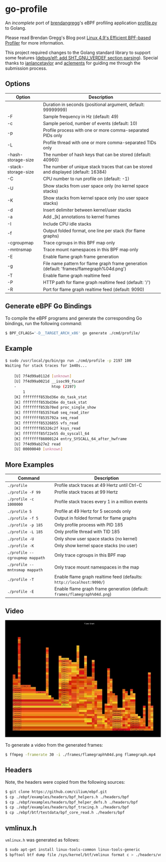 # go-profile

An *incomplete* port of [brendangregg](https://github.com/brendangregg)'s eBPF profiling application [profile.py](https://github.com/iovisor/bcc/blob/master/tools/profile.py) to Golang.

Please read Brendan Gregg's Blog post [Linux 4.9's Efficient BPF-based Profiler](https://www.brendangregg.com/blog/2016-10-21/linux-efficient-profiler.html) for more information.

This project required changes to the Golang standard library to support some features ([debug/elf: add SHT_GNU_VERDEF section parsing](https://github.com/golang/go/issues/63952)). Special thanks to [ianlancetaylor](https://github.com/ianlancetaylor) and [aclements](https://github.com/aclements) for guiding me through the submission process.

## Options

| Option                   | Description                                                                                                 |
|--------------------------|-------------------------------------------------------------------------------------------------------------|
|                          | Duration in seconds (positional argument, default: 99999999)                                                |
| -F                       | Sample frequency in Hz (default: 49)                                                                        |
| -c                       | Sample period, number of events (default: 10)                                                                 |
| -p                       | Profile process with one or more comma-separated PIDs only                                                  |
| -L                       | Profile thread with one or more comma-separated TIDs only                                                   |
| -hash-storage-size       | The number of hash keys that can be stored (default: 40960)                                                   |
| -stack-storage-size      | The number of unique stack traces that can be stored and displayed (default: 16384)                           |
| -C                       | CPU number to run profile on (default: -1)                                                                    |
| -U                       | Show stacks from user space only (no kernel space stacks)                                                   |
| -K                       | Show stacks from kernel space only (no user space stacks)                                                   |
| -d                       | Insert delimiter between kernel/user stacks                                                                 |
| -a                       | Add _[k] annotations to kernel frames                                                                       |
| -I                       | Include CPU idle stacks                                                                                       |
| -f                       | Output folded format, one line per stack (for flame graphs)                                                 |
| -cgroupmap               | Trace cgroups in this BPF map only                                                                          |
| -mntnsmap                | Trace mount namespaces in this BPF map only                                                                 |
| -E                       | Enable flame graph frame generation                                                                         |
| -g                       | File name pattern for flame graph frame generation (default: 'frames/flamegraph%04d.png')                      |
| -T                       | Enable flame graph realtime feed                                                                            |
| -P                       | HTTP path for flame graph realtime feed (default: '/')                                                      |
| -R                       | Port for flame graph realtime feed (default: 9090)                                                            |

## Generate eBPF Go Bindings

To compile the eBPF programs and generate the corresponding Go bindings, run the following command:

```sh
$ BPF_CFLAGS='-D__TARGET_ARCH_x86' go generate ./cmd/profile/
```

## Example
```sh
$ sudo /usr/local/go/bin/go run ./cmd/profile -p 2197 100
Waiting for stack traces for 1m40s...

    [U] 7f4d99a0112d [unknown]
    [U] 7f4d99a0021d __isoc99_fscanf
    -                htop (2197)
        1
    [K] ffffffff853bd36e do_task_stat
    [K] ffffffff853bd36e do_task_stat
    [K] ffffffff853b70ed proc_single_show
    [K] ffffffff853574a0 seq_read_iter
    [K] ffffffff8535792a seq_read
    [K] ffffffff85326855 vfs_read
    [K] ffffffff85326c2f ksys_read
    [K] ffffffff85f22e55 do_syscall_64
    [K] ffffffff86000124 entry_SYSCALL_64_after_hwframe
    [U] 7f4d99ab27e2 read
    [U] 00000040 [unknown]
```

## More Examples

| Command                                   | Description                                                            |
|-------------------------------------------|------------------------------------------------------------------------|
| `./profile`                        | Profile stack traces at 49 Hertz until Ctrl-C                          |
| `./profile -F 99`                  | Profile stack traces at 99 Hertz                                       |
| `./profile -c 1000000`             | Profile stack traces every 1 in a million events                       |
| `./profile 5`                      | Profile at 49 Hertz for 5 seconds only                                 |
| `./profile -f 5`                   | Output in folded format for flame graphs                               |
| `./profile -p 185`                 | Only profile process with PID 185                                      |
| `./profile -L 185`                 | Only profile thread with TID 185                                       |
| `./profile -U`                     | Only show user space stacks (no kernel)                                |
| `./profile -K`                     | Only show kernel space stacks (no user)                                |
| `./profile --cgroupmap mappath`      | Only trace cgroups in this BPF map                                     |
| `./profile --mntnsmap mappath`       | Only trace mount namespaces in the map                                 |
| `./profile -T`                     | Enable flame graph realtime feed (defaults: `http://localhost:9090/`)    |
| `./profile -E`                     | Enable flame graph frame generation (default: `frames/flamegraph%04d.png`) |

## Video

[![Realtime Flame Graph](images/flamegraph.jpg)](https://www.youtube.com/watch?v=LL-KoHnRfSM "Realtime Flame Graph")

To generate a video from the generated frames:
```sh
$ ffmpeg -framerate 30 -i ./frames/flamegraph%04d.png flamegraph.mp4
```

## Headers

Note, the headers were copied from the following sources:

```sh
$ git clone https://github.com/cilium/ebpf.git
$ cp ./ebpf/examples/headers/bpf_helpers.h ./headers/bpf
$ cp ./ebpf/examples/headers/bpf_helper_defs.h ./headers/bpf
$ cp ./ebpf/examples/headers/bpf_tracing.h ./headers/bpf
$ cp ./ebpf/btf/testdata/bpf_core_read.h ./headers/bpf
```

## vmlinux.h

`vmlinux.h` was generated as follows:

```sh
$ sudo apt-get install linux-tools-common linux-tools-generic
$ bpftool btf dump file /sys/kernel/btf/vmlinux format c > ./headers/vmlinux.h
```
